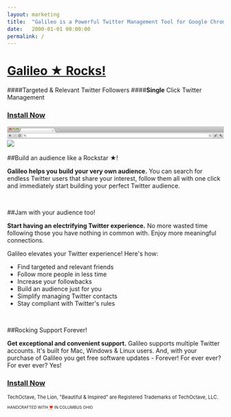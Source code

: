 ```yaml
---
layout: marketing
title:  "Galileo is a Powerful Twitter Management Tool for Google Chrome."
date:   2000-01-01 00:00:00
permalink: /
---
```


<h1 class="galileo"><a href="https://chrome.google.com/webstore/detail/mcagkgdbdbbgfielgggafkpjhdbiafha">Galileo ★ Rocks!</a></h1>

####Targeted & Relevant Twitter Followers
####<strong class="one">Single</strong> Click Twitter Management


<h3 class="buy"><a href="https://chrome.google.com/webstore/detail/mcagkgdbdbbgfielgggafkpjhdbiafha">Install Now</a></h3>

<img class="browser-header" src="/images/browser-header.png"/>

<img class="galileo-demo" src="/images/galileo.gif"/>


##Build an audience like a Rockstar ★!

<strong>Galileo helps you build your very own audience.</strong> You can search for endless Twitter users that share your interest, follow them all with one click and immediately start building your perfect Twitter audience.


<br/>

##Jam with your audience too!

<strong>Start having an electrifying Twitter experience.</strong> No more wasted time following those you have nothing in common with. Enjoy more meaningful connections.

Galileo elevates your Twitter experience! Here's how:

<ul class="list">
	<li>Find targeted and relevant friends</li>
	<li>Follow more people in less time</li>
	<li>Increase your followbacks</li>
	<li>Build an audience just for you</li>
	<li>Simplify managing Twitter contacts</li>
	<li>Stay compliant with Twitter's rules</li>
</ul>

<br/>

##Rocking Support Forever!

<strong>Get exceptional and convenient support.</strong> Galileo supports multiple Twitter accounts. It's built for Mac, Windows & Linux users. And, with your purchase of Galileo you get free software updates - Forever! For ever ever? For ever ever? Yes!

<h3 class="buy"><a href="https://chrome.google.com/webstore/detail/mcagkgdbdbbgfielgggafkpjhdbiafha">Install Now</a></h3>



<footer>
    <p style="font-size: 80%;">TechOctave, The Lion, "Beautiful & Inspired" are Registered Trademarks of TechOctave, LLC.</p>
    <p style="font-size: 65%;">HANDCRAFTED WITH <abbr style="color: #FF2400; font-variant: none" title="love">❤</abbr> IN COLUMBUS OHIO</p>
</footer>

